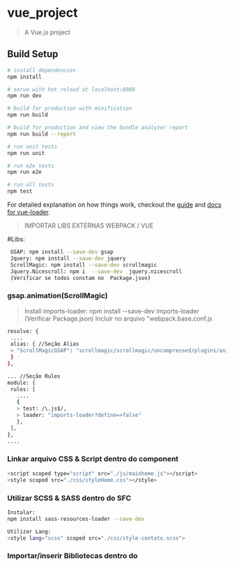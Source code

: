 # vue_project

> A Vue.js project

## Build Setup

``` bash
# install dependencies
npm install

# serve with hot reload at localhost:8080
npm run dev

# build for production with minification
npm run build

# build for production and view the bundle analyzer report
npm run build --report

# run unit tests
npm run unit

# run e2e tests
npm run e2e

# run all tests
npm test
```

For detailed explanation on how things work, checkout the [guide](http://vuejs-templates.github.io/webpack/) and [docs for vue-loader](http://vuejs.github.io/vue-loader).

> IMPORTAR LIBS EXTERNAS WEBPACK / VUE

#Libs:
``` bash
 GSAP: npm install --save-dev gsap
 Jquery: npm install --save-dev jquery
 ScrollMagic: npm install --save-dev scrollmagic
 Jquery.Nicescroll: npm i  --save-dev  jquery.nicescroll
 (Verificar se todos constam no  Package.json)
 ```

 ### gsap.animation(ScrollMagic)
 >Install imports-loader:
 > npm install --save-dev imports-loader (Verificar Package.json)
 > Incluir no arquivo "webpack.base.conf.js
 ``` bash
 resolve: { 
  ....
  alias: { //Seção Alias
  > "ScrollMagicGSAP": "scrollmagic/scrollmagic/uncompressed/plugins/animation.gsap"
  }
},

... //Seção Rules
module: {
  rules: [
    ....
    {
    > test: /\.js$/,
    > loader: "imports-loader?define=>false"
    },
  ],
},
....
 ```
### Linkar arquivo  CSS & Script dentro do component
 ``` bash
<script scoped type="script" src="./js/mainhome.js"></script>
<style scoped src="./css/styleHome.css"></style>
 ```

### Utilizar SCSS & SASS dentro do SFC 
 ``` bash
 Instalar:
npm install sass-resources-loader --save-dev

Utilizar Lang:
<style lang="scss" scoped src="./css/style-contato.scss">
 ```

 
### Importar/inserir Bibliotecas  dentro do <script>
 ``` bash
import { TweenMax, TimelineMax } from 'gsap'
import SplitText from 'gsap/SplitText'
import DrawSVGPluginfrom from 'gsap/DrawSVGPlugin'
import $ from 'jquery'
import ScrollMagic from 'scrollmagic'
import 'ScrollMagicGSAP'
import  nicescroll from 'jquery.nicescroll'
import imagesLoaded from 'imagesloaded'
import  Draggable  from 'gsap/Draggable'
import  ThrowPropsPlugin from 'gsap/ThrowPropsPlugin'
 ```

## Importar Plugins GSAP 
> Criar na pasta gsap (node_modules) pasta com o nome do Plugin e colocar Plugin (uncompressed)
> fazer import dentro do javascript
 ``` bash
import DrawSVGPlugin from "gsap/DrawSVGPlugin"
import SplitText from "gsap/SplitText"
```

## Images PRELOADER
> Inserir dentro do mounted
 ``` bash
 export default {
    mounted(){
      imagesLoaded.makeJQueryPlugin( $ );
     }}
```



### Fazer animações dentro da função:
> export default { mounted(){ ......  }}
 ``` bash
export default { 
    mounted () { 

        //TwenMax or TimelineMax | Vai aqui

    } //Close Mounted
} //Close Export Defautl

 ```



# TRANSIÇÕES COM ROTA
> usar o router-link no lugar da tag a
 ``` bash
<router-link to="/path"> Home </router-link> 
```

> Tirar o hashtag (#) do path (navegador):
> Inserir mode: 'history' dentro do  export default { .... } do index.js (Router Import)
 ``` bash
mode: 'history',
```

> #dentro da tag export default { .... } //Não de esquecer colocar onComplete:next depois da Timeline ou TweenMax
 ``` bash
beforeRouteLeave(to, from, next) {
    var tlTrans = new TimelineMax({onComplete:next})
    .fromTo(this.$refs.cross, 2 ,{width: 0}, {width:"100%", ease: Power3.easeIn})
  }
  ```

## Transição diferente para cada Botão Clicado 
> Colocar nome da Rota no main.js (Router Import) e fazer condição (if) dentro do beforeRouteLeave
 ``` bash
 ,
   beforeRouteLeave(to, from, next) {
          if (to.name === 'NomeDaRota') {
            var tl = new TimelineMax({onComplete: next})
            .to(window, 1, {scrollTo:"#nmdSection"})
              
          } else {  }
    
    } //Close beforeRouterLink
  ```


## Scroll to top mudança da rota / Titulo da Pagina 
> dentro do  export default {...}
 ``` bash
created() {
        //Scrolls to top when view is displayed
        window.scrollTo(0, 0); //
        window.document.title = "Titulo da Página"
    }
```

## Criar .htaccess  | Apache Vue
> Incluir no .htaccess para ler a extensão com html5 history mode
 ``` bash
<IfModule mod_rewrite.c>
  RewriteEngine On
  RewriteBase /
  RewriteRule ^index\.html$ - [L]
  RewriteCond %{REQUEST_FILENAME} !-f
  RewriteCond %{REQUEST_FILENAME} !-d
  RewriteRule . /index.html [L]
</IfModule>

##### LOCAWEB - NAO REMOVER #####
AddHandler php56-script .php
suPHP_ConfigPath /home/marcelocalcados/
##### LOCAWEB - NAO REMOVER #####

```

## Remover "#" hashtag dos link | html5 mode history
> incluir no index.js (javascript do router) 
 ``` bash
export default new Router({
  >> mode: 'history',
  ...
  routes: [
    {
      path: '/test',
      name: 'GsapTest',
      component: GsapTest
    },
```
## Importar Component dentro do Single File Component
# ATENÇÃO - COLOCAR CSS SCOPED
> inserir dentro do Javascript  da página que vai receber o component externo:
> depois inserir o nome do component inserido (externo) dentro do template do SFC (receptor) <mymenu> </mymenu>
 ``` bash
import MyMenu from '../MyMenu.vue'


export default { 

  components: {
    'mymenu': MyMenu
  },

```

## Mixins | Reutilizar JS em outros components 
> Criar um arquivo JS | ex.: innerMixin.js
> Colocar export const innerMixin = { //Code goes Here ... }
 ``` bash
 //IMPORTAR LIBS ANTES
import { TweenMax, TimelineMax } from 'gsap'
import $ from 'jquery'
import Mymenu from '../Mymenu.vue'

export const innerMixin = {

  components: {
    'mymenu': Mymenu,
    'transition': Transition
  },

  mounted(){
  TweenMax.to('#div',1,{color:'red'})
  },
    beforeRouteLeave(to, from, next) {    
     //...
    }
    
 }//Close export const
  
```

> Importar mixin dentro da tag Script nos Components
 ``` bash
 <script>
import { innerMixin } from './js/innerMixin';

export default {
  mixins: [innerMixin],
  
	  created() {
        //Scrolls to top when view is displayed
				window.scrollTo(0, 0)
				window.document.title = "FASHION 2  | EFETIVOS  "
    },
    mounted () {
      TweenMax.to('a',1,{color:'red'})
    }
}

</script>
```

> Css /SCSS Component
 ``` bash
<style lang="scss" scoped>
@import './css/alias-mixins'; 
@import './css/normal-reset'; 
@import './css/style-inner';

h1 {
    color: aqua;
    transform: rotate(90deg)
}
</style>

</script>
```